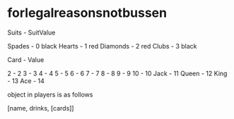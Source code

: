 # forlegalreasonsnotbussen
 
Suits - SuitValue

Spades      -    0 black
Hearts      -    1 red
Diamonds    -    2 red
Clubs       -    3 black

Card - Value

2       -     2 
3       -     3
4       -     4
5       -     5
6       -     6
7       -     7
8       -     8
9       -     9
10      -    10
Jack    -    11
Queen   -    12
King    -    13
Ace     -    14

object in players is as follows

[name, drinks, [cards]]